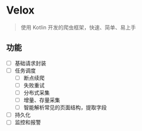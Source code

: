 # Velox

>使用 Kotlin 开发的爬虫框架，快速、简单、易上手

## 功能

- [ ] 基础请求封装
- [ ] 任务调度
  - [ ] 断点续爬
  - [ ] 失败重试
  - [ ] 分布式采集
  - [ ] 增量、存量采集
  - [ ] 智能解析常见的页面结构，提取字段
- [ ] 持久化
- [ ] 监控和报警
